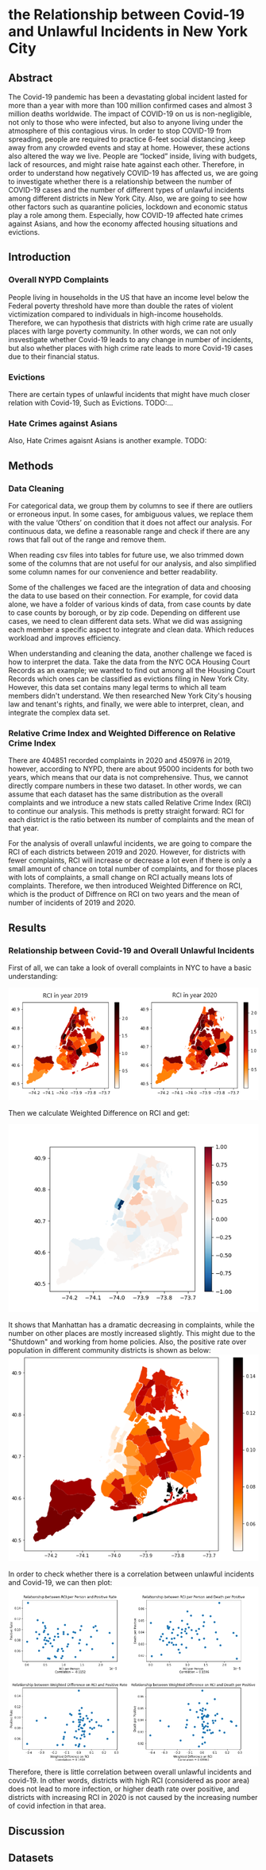 # the Relationship between Covid-19 and Unlawful Incidents in New York City
## Abstract
The Covid-19 pandemic has been a devastating global incident lasted for more than a year with more than 100 million confirmed cases and almost 3 million deaths worldwide. The impact of COVID-19 on us is non-negligible, not only to those who were infected, but also to anyone living under the atmosphere of this contagious virus. In order to stop COVID-19 from spreading, people are required to practice 6-feet social distancing ,keep away from any crowded events and stay at home.
However, these actions also altered the way we live. People are “locked” inside, living with budgets, lack of resources, and might raise hate against each other. Therefore, in order to understand how negatively COVID-19 has affected us, we are going to investigate whether there is a relationship between the number of COVID-19 cases and the number of different types of unlawful incidents among different districts in New York City. Also, we are going to see how other factors such as quarantine policies, lockdown and economic status play a role among them. Especially, how COVID-19 affected hate crimes against Asians, and how the economy affected housing situations and evictions.

## Introduction
### Overall NYPD Complaints
People living in households in the US that have an income level below the Federal poverty threshold have more than double the rates of violent victimization compared to individuals in high-income households. Therefore, we can hypothesis that districts with high crime rate are usually places with large poverty community. In other words, we can not only insvestigate whether Covid-19 leads to any change in number of incidents, but also whether places with high crime rate leads to more Covid-19 cases due to their financial status.
### Evictions
There are certain types of unlawful incidents that might have much closer relation with Covid-19, Such as Evictions. TODO:...
### Hate Crimes against Asians
Also, Hate Crimes agaisnt Asians is another example. TODO:
## Methods
### Data Cleaning
For categorical data, we group them by columns to see if there are outliers or erroneous input. In some cases, for ambiguous values, we replace them with the value ‘Others’ on condition that it does not affect our analysis. For continuous data, we define a reasonable range and check if there are any rows that fall out of the range and remove them.

When reading csv files into tables for future use, we also trimmed down some of the columns that are not useful for our analysis, and also simplified some column names for our convenience and better readability.

Some of the challenges we faced are the integration of data and choosing the data to use based on their connection. For example, for covid data alone, we have a folder of various kinds of data, from case counts by date to case counts by borough, or by zip code. Depending on different use cases, we need to clean different data sets. What we did was assigning each member a specific aspect to integrate and clean data. Which reduces workload and improves efficiency.

When understanding and cleaning the data, another challenge we faced is how to interpret the data. Take the data from the NYC OCA Housing Court Records as an example; we wanted to find out among all the Housing Court Records which ones can be classified as evictions filing in New York City. However, this data set contains many legal terms to which all team members didn't understand. We then researched New York City's housing law and tenant's rights, and finally, we were able to interpret, clean, and integrate the complex data set.

### Relative Crime Index and Weighted Difference on Relative Crime Index
There are 404851 recorded complaints in 2020 and 450976 in 2019, however, according to NYPD, there are about 95000 incidents for both two years, which means that our data is not comprehensive. Thus, we cannot directly compare numbers in these two dataset. In other words, we can assume that each dataset has the same distribution as the overall complaints and we introduce a new stats called Relative Crime Index (RCI) to continue our analysis. This methods is pretty straight forward: RCI for each district is the ratio between its number of complaints and the mean of that year.

For the analysis of overall unlawful incidents, we are going to compare the RCI of each districts between 2019 and 2020. However, for districts with fewer complaints, RCI will increase or decrease a lot even if there is only a small amount of chance on total number of complaints, and for those places with lots of complaints, a small change on RCI actually means lots of complaints. Therefore, we then introduced Weighted Difference on RCI, which is the product of Diffrence on RCI on two years and the mean of number of incidents of 2019 and 2020.

## Results
### Relationship between Covid-19 and Overall Unlawful Incidents
First of all, we can take a look of overall complaints in NYC to have a basic understanding:

![Relative Crime Index 2019](image/rci19_20.png)

Then we calculate Weighted Difference on RCI and get:

![Weighted Difference on RCI](image/wdri.png)

It shows that Manhattan has a dramatic decreasing in complaints, while the number on other places are mostly increased slightly. This might due to the "Shutdown" and working from home policies. Also, the positive rate over population in different community districts is shown as below:
![Covid Case](image/covid.png)

In order to check whether there is a correlation between unlawful incidents and Covid-19, we can then plot:
![Covid Case](image/corr.png)
Therefore, there is little correlation between overall unlawful incidents and covid-19. In other words, districts with high RCI (considered as poor area) does not lead to more infection, or higher death rate over positive, and districts with increasing RCI in 2020 is not caused by the increasing number of covid infection in that area.
## Discussion


## Datasets
